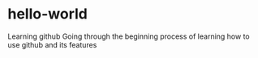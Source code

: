 # hello-world
Learning github
Going through the beginning process of learning how to use github and its features
